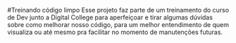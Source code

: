#Treinando código limpo
Esse projeto faz parte de um treinamento do curso de Dev junto a Digital College para aperfeiçoar e tirar algumas dúvidas sobre como melhorar nosso código, para um melhor entendimento de quem visualiza ou até mesmo pra facilitar no momento de manutenções futuras.